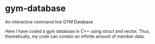 # gym-database
An interactive command line GYM Database 

Here I have coded a gym database in C++ using struct and vector. Thus, theoretically, my code can contain an infinite amount of member data.
